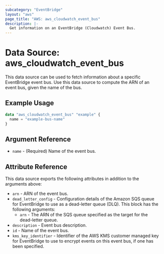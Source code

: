 ```yaml
---
subcategory: "EventBridge"
layout: "aws"
page_title: "AWS: aws_cloudwatch_event_bus"
description: |-
  Get information on an EventBridge (Cloudwatch) Event Bus.
---
```


# Data Source: aws_cloudwatch_event_bus

This data source can be used to fetch information about a specific
EventBridge event bus. Use this data source to compute the ARN of
an event bus, given the name of the bus.

## Example Usage

```terraform
data "aws_cloudwatch_event_bus" "example" {
  name = "example-bus-name"
}
```

## Argument Reference

* `name` - (Required) Name of the event bus.

## Attribute Reference

This data source exports the following attributes in addition to the arguments above:

* `arn` - ARN of the event bus.
* `dead_letter_config` - Configuration details of the Amazon SQS queue for EventBridge to use as a dead-letter queue (DLQ). This block has the following arguments:
    * `arn` - The ARN of the SQS queue specified as the target for the dead-letter queue.
* `description` - Event bus description.
* `id` - Name of the event bus.
* `kms_key_identifier` - Identifier of the AWS KMS customer managed key for EventBridge to use to encrypt events on this event bus, if one has been specified.
